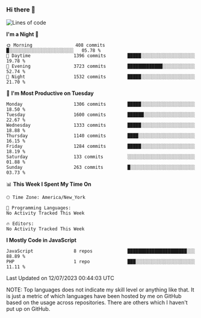 ### Hi there 👋

<!--
**LynxJinxxy/LynxJinxxy** is a ✨ _special_ ✨ repository because its `README.md` (this file) appears on your GitHub profile.

Here are some ideas to get you started:

- 🔭 I’m currently working on ...
- 🌱 I’m currently learning ...
- 👯 I’m looking to collaborate on ...
- 🤔 I’m looking for help with ...
- 💬 Ask me about ...
- 📫 How to reach me: ...
- 😄 Pronouns: ...
- ⚡ Fun fact: ...
-->

<!--START_SECTION:waka-->
![Lines of code](https://img.shields.io/badge/From%20Hello%20World%20I%27ve%20Written-15.1%20million%20lines%20of%20code-blue)

**I'm a Night 🦉** 

```text
🌞 Morning                408 commits         █░░░░░░░░░░░░░░░░░░░░░░░░   05.78 % 
🌆 Daytime                1396 commits        █████░░░░░░░░░░░░░░░░░░░░   19.78 % 
🌃 Evening                3723 commits        █████████████░░░░░░░░░░░░   52.74 % 
🌙 Night                  1532 commits        █████░░░░░░░░░░░░░░░░░░░░   21.70 % 
```
📅 **I'm Most Productive on Tuesday** 

```text
Monday                   1306 commits        █████░░░░░░░░░░░░░░░░░░░░   18.50 % 
Tuesday                  1600 commits        ██████░░░░░░░░░░░░░░░░░░░   22.67 % 
Wednesday                1333 commits        █████░░░░░░░░░░░░░░░░░░░░   18.88 % 
Thursday                 1140 commits        ████░░░░░░░░░░░░░░░░░░░░░   16.15 % 
Friday                   1284 commits        █████░░░░░░░░░░░░░░░░░░░░   18.19 % 
Saturday                 133 commits         ░░░░░░░░░░░░░░░░░░░░░░░░░   01.88 % 
Sunday                   263 commits         █░░░░░░░░░░░░░░░░░░░░░░░░   03.73 % 
```


📊 **This Week I Spent My Time On** 

```text
🕑︎ Time Zone: America/New_York

💬 Programming Languages: 
No Activity Tracked This Week

🔥 Editors: 
No Activity Tracked This Week
```

**I Mostly Code in JavaScript** 

```text
JavaScript               8 repos             ██████████████████████░░░   88.89 % 
PHP                      1 repo              ███░░░░░░░░░░░░░░░░░░░░░░   11.11 % 
```




 Last Updated on 12/07/2023 00:44:03 UTC
<!--END_SECTION:waka-->
NOTE: Top languages does not indicate my skill level or anything like that. It is just a metric of which languages have been hosted by me on GitHub based on the usage across repositories. There are others which I haven't put up on GitHub.
